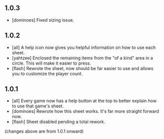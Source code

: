 ## 1.0.3
* [dominoes] Fixed sizing issue.

## 1.0.2
* [all] A help icon now gives you helpful information on how to use each sheet.
* [yahtzee] Enclosed the remaining items from the "of a kind" area in a circle. This will make it easier to press.
* [flash] Rewrote the sheet, now should be far easier to use and allows you to customize the player count.

## 1.0.1
* [all] Every game now has a help button at the top to better explain how to use that game's sheet.
* [dominoes] Rewrote how this sheet works. It's far more straight forward now.
* [flash] Sheet disabled pending a total rework.

(changes above are from 1.0.1 onward)
